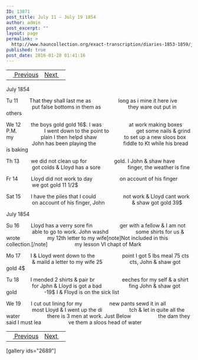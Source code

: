 ```yaml
---
ID: 13871
post_title: July 11 – July 19 1854
author: admin
post_excerpt: ""
layout: page
permalink: >
  http://www.hauncollection.org/exact-transcription/diaries-1853-1859/july-11-july-19-1854/
published: true
post_date: 2016-01-28 01:41:16
---
```

<table style="width: 100%;" align="center">
<tbody>
<tr>
<td><a href="http://www.hauncollection.org/diaries-1853-1859/july-8-july-11-1854/"><img src="https://lh3.googleusercontent.com/-EFJpxxNiPNw/VqgtWBCZrMI/AAAAAAAAAFU/WfY4lPFWWkg/s800-Ic42/Soeb-Plain-Arrows-8-10px.png" alt="" width="10" height="10" /> Previous</a></td>
<td style="text-align: right;"><a href="http://www.hauncollection.org/diaries-1853-1859/july-20-july-25-1854/">Next <img src="https://lh3.googleusercontent.com/-67k0cYlpXHw/VqgtWKz1MXI/AAAAAAAAAFU/k9PW_Piyurk/s800-Ic42/Soeb-Plain-Arrows-5-10px.png" alt="" width="10" height="10" /></a></td>
</tr>
</tbody>
</table>
July 1854

Tu 11        That they shall last me as
<span style="margin-left: 70px;">long as i mine it here ive
<span style="margin-left: 70px;">put false bottoms in them as
<span style="margin-left: 70px;">they ware out put in others</span></span></span>

We 12       the boys gold gold 16$. I was
<span style="margin-left: 70px;">at work making boxes P.M.
<span style="margin-left: 70px;">I went down to the point to
<span style="margin-left: 70px;">get some nails &amp; grind my
<span style="margin-left: 70px;">plain I then helpd shaw
<span style="margin-left: 70px;">to set up a new sloos box
<span style="margin-left: 70px;">John has been playing the
<span style="margin-left: 70px;">fiddle to Kt while his bread is baking</span></span></span></span></span></span></span>

Th 13        we did not clean up for
<span style="margin-left: 70px;">gold. I John &amp; shaw have
<span style="margin-left: 70px;">got colds &amp; Lloyd has a sore
<span style="margin-left: 70px;">finger, the weather is fine</span></span></span>

Fr 14         Lloyd did not work to day
<span style="margin-left: 70px;">on account of his finger
<span style="margin-left: 70px;">we got gold 11 1/2$</span></span>

Sat 15       I have the piles that I could
<span style="margin-left: 70px;">not work &amp; Lloyd cant work
<span style="margin-left: 70px;">on account of his finger, John
<span style="margin-left: 70px;">&amp; shaw got gold 39$</span></span></span>

July 1854

Su 16        Lloyd has a verry sore fin
<span style="margin-left: 70px;">ger with a fellow &amp; I am not
<span style="margin-left: 70px;">able to go to work. John washd
<span style="margin-left: 70px;">some shirts for us &amp; wrote
<span style="margin-left: 70px;">my 12th letter to my wife[note]Not included in this collection.[/note]
<span style="margin-left: 70px;">my lesson VI chapt of Mark</span></span></span></span></span>

Mo 17       I &amp; Lloyd went down to the
<span style="margin-left: 70px;">point I got 5 lbs meal 75 cts
<span style="margin-left: 70px;">&amp; maild a letter to my wife 25
<span style="margin-left: 70px;">cts, John &amp; shaw got gold 4$</span></span></span>

Tu 18        I mended 2 shirts &amp; pair br
<span style="margin-left: 70px;">eeches for my self &amp; a shirt
<span style="margin-left: 70px;">for Jphn &amp; Lloyd is got a bad
<span style="margin-left: 70px;">fing John &amp; shaw got gold
<span style="margin-left: 70px;">-19$ I &amp; Floyd is on the sick list</span></span></span></span>

We 19       I cut out lining for my
<span style="margin-left: 70px;">new pants sewd it in all
<span style="margin-left: 70px;">most Lloyd &amp; I went up the di
<span style="margin-left: 70px;">tch &amp; let in quite all the water
<span style="margin-left: 70px;">there is 3 men at work. Just Below
<span style="margin-left: 70px;">the dam they said I must lea
<span style="margin-left: 70px;">ve them a sloos head of water</span></span></span></span></span></span>
<table style="width: 100%;" align="center">
<tbody>
<tr>
<td><a href="http://www.hauncollection.org/diaries-1853-1859/july-8-july-11-1854/"><img src="https://lh3.googleusercontent.com/-EFJpxxNiPNw/VqgtWBCZrMI/AAAAAAAAAFU/WfY4lPFWWkg/s800-Ic42/Soeb-Plain-Arrows-8-10px.png" alt="" width="10" height="10" /> Previous</a></td>
<td style="text-align: right;"><a href="http://www.hauncollection.org/diaries-1853-1859/july-20-july-25-1854/">Next <img src="https://lh3.googleusercontent.com/-67k0cYlpXHw/VqgtWKz1MXI/AAAAAAAAAFU/k9PW_Piyurk/s800-Ic42/Soeb-Plain-Arrows-5-10px.png" alt="" width="10" height="10" /></a></td>
</tr>
</tbody>
</table>
[gallery ids="2689"]

&nbsp;